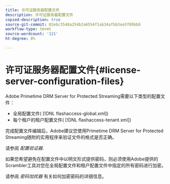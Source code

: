 ```yaml
---
title: 许可证服务器配置文件
description: 许可证服务器配置文件
copied-description: true
source-git-commit: 02ebc3548a254b2a6554f1ab34afbb3ea5f09bb8
workflow-type: tm+mt
source-wordcount: '121'
ht-degree: 0%

---
```


# 许可证服务器配置文件{#license-server-configuration-files}

Adobe Primetime DRM Server for Protected Streaming需要以下类型的配置文件：

* 全局配置文件( [!DNL flashaccess-global.xml])
* 每个租户的租户配置文件( [!DNL flashaccess-tenant.xml])

完成配置文件编辑后，Adobe建议您使用Primetime DRM Server for Protected Streaming随附的实用程序来验证文件的格式是否正确。

请参阅 *配置验证器*.

如果您希望避免在配置文件中以明文形式提供密码，则必须使用Adobe提供的Scrambler工具对您在全局配置文件和租户配置文件中指定的所有密码进行加密。

请参阅 *密码加扰器* 有关如何加密密码的详细信息。
